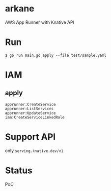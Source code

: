 # arkane

AWS App Runner with Knative API

# Run

```
$ go run main.go apply --file test/sample.yaml
```

# IAM

## apply

```
apprunner:CreateService
apprunner:ListServices
apprunner:UpdateService
iam:CreateServiceLinkedRole
```

# Support API

only `serving.knative.dev/v1`

# Status

PoC
